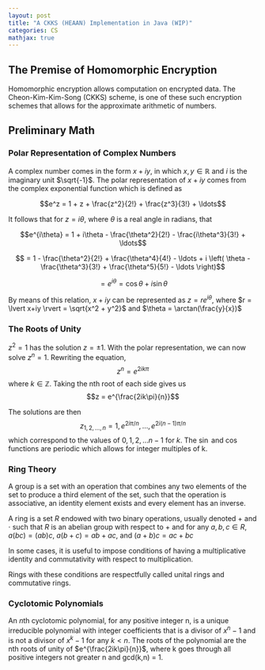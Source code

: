 ```yaml
---
layout: post
title: "A CKKS (HEAAN) Implementation in Java (WIP)"
categories: CS
mathjax: true
---
```


## The Premise of Homomorphic Encryption
Homomorphic encryption allows computation on encrypted data. The Cheon-Kim-Kim-Song (CKKS) scheme, is one of these such encryption schemes that allows for the approximate arithmetic of numbers.

## Preliminary Math
### Polar Representation of Complex Numbers

A complex number comes in the form $x+iy$, in which $x, y \in \mathbb{R}$ and $i$ is the imaginary unit $\sqrt{-1}$. The polar representation of $x+iy$ comes from the complex exponential function which is defined as

$$e^z = 1 + z + \frac{z^2}{2!} + \frac{z^3}{3!} + \ldots$$

It follows that for  $z = i\theta$, where $\theta$ is a real angle in radians, that

$$e^{i\theta} = 1 + i\theta - \frac{\theta^2}{2!} - \frac{i\theta^3}{3!} + \ldots$$

$$ = 1 - \frac{\theta^2}{2!} + \frac{\theta^4}{4!} - \ldots + i \left( \theta - \frac{\theta^3}{3!} + \frac{\theta^5}{5!} - \ldots \right)$$

$$=e^{i\theta} = \cos\theta + i\sin\theta$$

By means of this relation, $x+iy$ can be represented as $z = re^{i\theta}$, where $r = \lvert x+iy \rvert = \sqrt{x^2 + y^2}$ and $\theta = \arctan(\frac{y}{x})$

### The Roots of Unity
$z^2 = 1$ has the solution $z = \pm 1$. With the polar representation, we can now solve $z^n = 1$.
Rewriting the equation, $$z^n = e^{2ik\pi}$$ where $k \in \mathbb{Z}$. Taking the nth root of each side gives us $$z = e^{\frac{2ik\pi}{n}}$$

The solutions are then $$z_{1,2,\ldots,n} = 1, e^{2i\pi/n}, \ldots, e^{2i(n-1)\pi/n}$$ which correspond to the values of $0,1,2, \ldots n-1$ for $k$. The $\sin$ and $\cos$ functions are periodic which allows for integer multiples of k.

### Ring Theory

A group is a set with an operation that combines any two elements of the set to produce a third element of the set, such that the operation is associative, an identity element exists and every element has an inverse.

A ring is a set $R$ endowed with two binary operations, usually denoted $+$ and $\cdot$ such
that $R$ is an abelian group with respect to $+$
and for any $a, b, c \in R$, $a(bc) = (ab)c$, $a(b + c) = ab + ac$, and $(a + b)c = ac + bc$

In some cases, it is useful to impose conditions of having a multiplicative identity and commutativity with respect to multiplication.

Rings with these conditions are respectfully called unital rings and commutative rings.

### Cyclotomic Polynomials

An $n$th cyclotomic polynomial, for any positive integer n, is a unique irreducible polynomial with integer coefficients that is a divisor of $x^n-1$ and is not a divisor of $x^k-1$ for any $k < n$. The roots of the polynomial are the nth roots of unity of $e^{\frac{2ik\pi}{n}}$, where k goes through all positive integers not greater n and gcd(k,n) = 1.